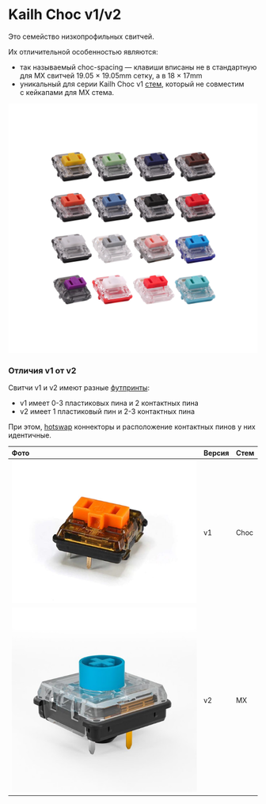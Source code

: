 # Kailh Choc v1/v2

Это семейство низкопрофильных свитчей.

Их отличительной особенностью являются:
- так называемый choc-spacing — клавиши вписаны не в стандартную для MX свитчей 19.05 × 19.05mm сетку, а в 18 × 17mm
- уникальный для серии Kailh Choc v1 [стем](/dictionary#стем), который не совместим с кейкапами для MX стема.

![](/assets/hardware/switches/choc-v1-all.jpg)

### Отличия v1 от v2

Свитчи v1 и v2 имеют разные [футпринты](/dictionary#footprint):
- v1 имеет 0-3 пластиковых пина и 2 контактных пина
- v2 имеет 1 пластиковый пин и 2-3 контактных пина

При этом, [hotswap](/dictionary#hotswap) коннекторы и расположение контактных пинов у них идентичные.

| Фото                                       | Версия | Стем |
| :----------------------------------------- | :----- | :--- |
| ![](/assets/hardware/switches/choc-v1.jpg) | v1     | Choc |
| ![](/assets/hardware/switches/choc-v2.jpg) | v2     | MX   |
